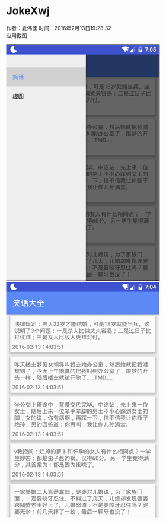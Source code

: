 # JokeXwj
作者：夏伟佳
时间：2016年2月13日19:23:32  
应用截图  

![image](https://raw.githubusercontent.com/xwjsdhr/JokeXwj/master/screenshot/screenshot1.png)
![image](https://github.com/xwjsdhr/JokeXwj/blob/master/screenshot/screenshot2.png)
